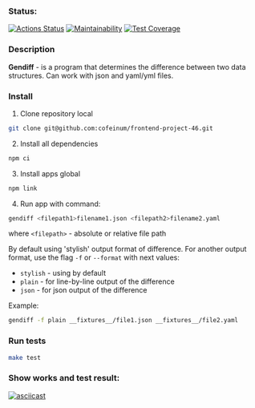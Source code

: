 ### Status:

[![Actions Status](https://github.com/cofeinum/frontend-project-46/workflows/hexlet-check/badge.svg)](https://github.com/cofeinum/frontend-project-46/actions)
[![Maintainability](https://api.codeclimate.com/v1/badges/23de5aa02bd1e81f63e7/maintainability)](https://codeclimate.com/github/cofeinum/frontend-project-46/maintainability)
[![Test Coverage](https://api.codeclimate.com/v1/badges/23de5aa02bd1e81f63e7/test_coverage)](https://codeclimate.com/github/cofeinum/frontend-project-46/test_coverage)

### Description

**Gendiff** - is a program that determines the difference between two data structures. Can work with json and yaml/yml files.

### Install

1. Clone repository local
```bash
git clone git@github.com:cofeinum/frontend-project-46.git
```
2. Install all dependencies 
```bash
npm ci
```
3. Install  apps global
```bash
npm link
```
4. Run app with command:
```bash
gendiff <filepath1>filename1.json <filepath2>filename2.yaml
```
where `<filepath>` - absolute or relative file path

By default using 'stylish' output format of difference. For another output format, use the flag `-f` or `--format` with next values:
+ `stylish` - using by default
+ `plain` - for line-by-line output of the difference
+ `json`  - for json output of the difference

Example:
```bash
gendiff -f plain __fixtures__/file1.json __fixtures__/file2.yaml
```

### Run tests

```bash
make test
```

### Show works and test result:

[![asciicast](https://asciinema.org/a/605332.svg)](https://asciinema.org/a/605332)
